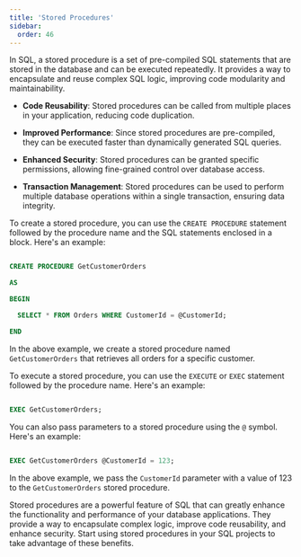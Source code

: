 ```yaml
---
title: 'Stored Procedures'
sidebar:
  order: 46
---
```


 



In SQL, a stored procedure is a set of pre-compiled SQL statements that are stored in the database and can be executed repeatedly. It provides a way to encapsulate and reuse complex SQL logic, improving code modularity and maintainability.





- **Code Reusability**: Stored procedures can be called from multiple places in your application, reducing code duplication.

- **Improved Performance**: Since stored procedures are pre-compiled, they can be executed faster than dynamically generated SQL queries.

- **Enhanced Security**: Stored procedures can be granted specific permissions, allowing fine-grained control over database access.

- **Transaction Management**: Stored procedures can be used to perform multiple database operations within a single transaction, ensuring data integrity.





To create a stored procedure, you can use the `CREATE PROCEDURE` statement followed by the procedure name and the SQL statements enclosed in a block. Here's an example:



```sql

CREATE PROCEDURE GetCustomerOrders

AS

BEGIN

  SELECT * FROM Orders WHERE CustomerId = @CustomerId;

END

```



In the above example, we create a stored procedure named `GetCustomerOrders` that retrieves all orders for a specific customer.





To execute a stored procedure, you can use the `EXECUTE` or `EXEC` statement followed by the procedure name. Here's an example:



```sql

EXEC GetCustomerOrders;

```



You can also pass parameters to a stored procedure using the `@` symbol. Here's an example:



```sql

EXEC GetCustomerOrders @CustomerId = 123;

```



In the above example, we pass the `CustomerId` parameter with a value of 123 to the `GetCustomerOrders` stored procedure.





Stored procedures are a powerful feature of SQL that can greatly enhance the functionality and performance of your database applications. They provide a way to encapsulate complex logic, improve code reusability, and enhance security. Start using stored procedures in your SQL projects to take advantage of these benefits.
